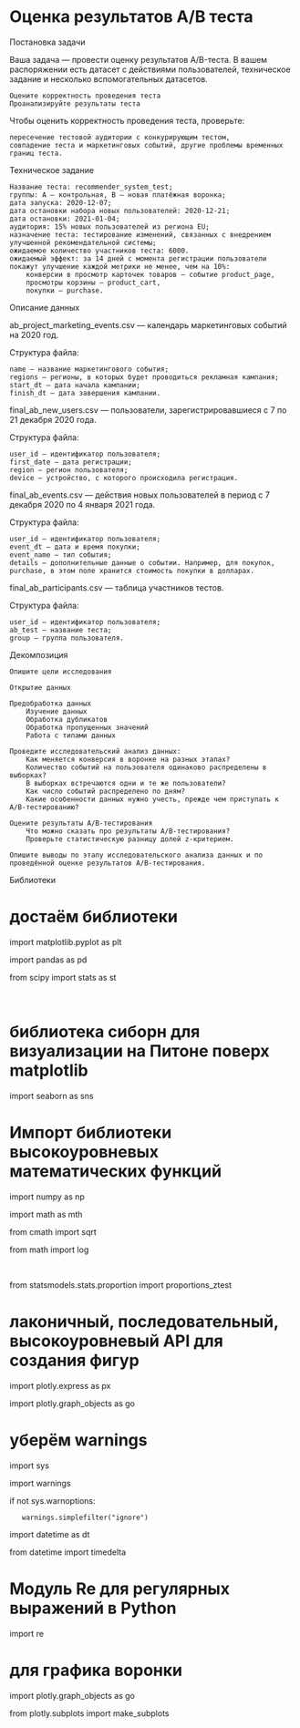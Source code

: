 # Оценка результатов А/В теста

Постановка задачи

Ваша задача — провести оценку результатов A/B-теста. В вашем распоряжении есть датасет с действиями пользователей, техническое задание и несколько вспомогательных датасетов.

    Оцените корректность проведения теста
    Проанализируйте результаты теста

Чтобы оценить корректность проведения теста, проверьте:

    пересечение тестовой аудитории с конкурирующим тестом,
    совпадение теста и маркетинговых событий, другие проблемы временных границ теста.

Техническое задание

    Название теста: recommender_system_test;
    группы: А — контрольная, B — новая платёжная воронка;
    дата запуска: 2020-12-07;
    дата остановки набора новых пользователей: 2020-12-21;
    дата остановки: 2021-01-04;
    аудитория: 15% новых пользователей из региона EU;
    назначение теста: тестирование изменений, связанных с внедрением улучшенной рекомендательной системы;
    ожидаемое количество участников теста: 6000.
    ожидаемый эффект: за 14 дней с момента регистрации пользователи покажут улучшение каждой метрики не менее, чем на 10%:
        конверсии в просмотр карточек товаров — событие product_page,
        просмотры корзины — product_cart,
        покупки — purchase.

Описание данных

ab_project_marketing_events.csv — календарь маркетинговых событий на 2020 год.

Структура файла:

    name — название маркетингового события;
    regions — регионы, в которых будет проводиться рекламная кампания;
    start_dt — дата начала кампании;
    finish_dt — дата завершения кампании.

final_ab_new_users.csv — пользователи, зарегистрировавшиеся с 7 по 21 декабря 2020 года.

Структура файла:

    user_id — идентификатор пользователя;
    first_date — дата регистрации;
    region — регион пользователя;
    device — устройство, с которого происходила регистрация.

final_ab_events.csv — действия новых пользователей в период с 7 декабря 2020 по 4 января 2021 года.

Структура файла:

    user_id — идентификатор пользователя;
    event_dt — дата и время покупки;
    event_name — тип события;
    details — дополнительные данные о событии. Например, для покупок, purchase, в этом поле хранится стоимость покупки в долларах.

final_ab_participants.csv — таблица участников тестов.

Структура файла:

    user_id — идентификатор пользователя;
    ab_test — название теста;
    group — группа пользователя.

Декомпозиция

    Опишите цели исследования

    Открытие данных

    Предобработка данных
        Изучение данных
        Обработка дубликатов
        Обработка пропущенных значений
        Работа с типами данных

    Проведите исследовательский анализ данных:
        Как меняется конверсия в воронке на разных этапах?
        Количество событий на пользователя одинаково распределены в выборках?
        В выборках встречаются одни и те же пользователи?
        Как число событий распределено по дням?
        Какие особенности данных нужно учесть, прежде чем приступать к A/B-тестированию?

    Оцените результаты A/B-тестирования
        Что можно сказать про результаты A/В-тестирования?
        Проверьте статистическую разницу долей z-критерием.

    Опишите выводы по этапу исследовательского анализа данных и по проведённой оценке результатов A/B-тестирования.

Библиотеки

# достаём библиотеки

import matplotlib.pyplot as plt

import pandas as pd

from scipy import stats as st

​

# библиотека сиборн для визуализации на Питоне поверх matplotlib

import seaborn as sns

# Импорт библиотеки высокоуровневых математических функций

import numpy as np

import math as mth

from cmath import sqrt

from math import log

​

from statsmodels.stats.proportion import proportions_ztest

# лаконичный, последовательный, высокоуровневый API для создания фигур

import plotly.express as px

import plotly.graph_objects as go

# уберём warnings

import sys

import warnings

if not sys.warnoptions:

       warnings.simplefilter("ignore")

import datetime as dt

from datetime import timedelta

# Модуль Re для регулярных выражений в Python

import re

# для графика воронки

import plotly.graph_objects as go

from plotly.subplots import make_subplots

